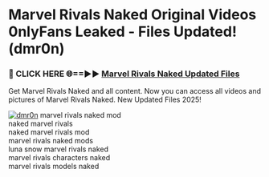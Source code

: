 # Marvel Rivals Naked Original Videos 0nlyFans Leaked - Files Updated! (dmr0n)

<h3>🔴 CLICK HERE 🌐==►► <a href="https://tinyurl.com/yckcrads" rel="nofollow">Marvel Rivals Naked Updated Files</a></h3>

Get Marvel Rivals Naked and all content. Now you can access all videos and pictures of Marvel Rivals Naked. New Updated Files 2025!

[![dmr0n](https://i.imgur.com/hpKpOFt.gif)](https://tinyurl.com/yckcrads)
marvel rivals naked mod<br>
naked marvel rivals<br>
naked marvel rivals mod<br>
marvel rivals naked mods<br>
luna snow marvel rivals naked<br>
marvel rivals characters naked<br>
marvel rivals models naked